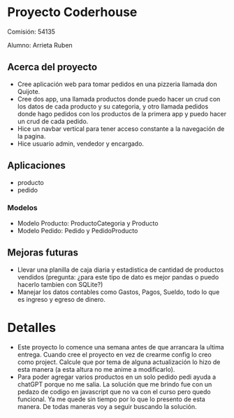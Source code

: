 # Proyecto Coderhouse

Comisión: 54135

Alumno: Arrieta Ruben

## Acerca del proyecto

- Cree aplicación web para tomar pedidos en una pizzeria llamada don Quijote.
- Cree dos app, una llamada productos donde puedo hacer un crud con los datos de cada producto y su categoria, y otro llamada pedidos donde hago pedidos con los productos de la primera app y puedo hacer un crud de cada pedido.
- Hice un navbar vertical para tener acceso constante a la navegación de la pagina. 
- Hice usuario admin, vendedor y encargado. 

## Aplicaciones

- producto
- pedido

### Modelos

- Modelo Producto: ProductoCategoria y Producto
- Modelo Pedido: Pedido y PedidoProducto

## Mejoras futuras

- Llevar una planilla de caja diaria y estadistica de cantidad de productos vendidos (pregunta: ¿para este tipo de dato es mejor pandas o puedo hacerlo tambien con SQLite?)
- Manejar los datos contables como Gastos, Pagos, Sueldo, todo lo que es ingreso y egreso de dinero.

# Detalles

- Este proyecto lo comence una semana antes de que arrancara la ultima entrega. Cuando cree el proyecto en vez de crearme config lo creo como project. Calcule que por tema de alguna actualización lo hizo de esta manera (a esta altura no me anime a modificarlo).
- Para poder agregar varios productos en un solo pedido pedi ayuda a chatGPT porque no me salia. La solución que me brindo fue con un pedazo de codigo en javascript que no va con el curso pero quedo funcional. Ya me quede sin tiempo por lo que lo presento de esta manera. De todas maneras voy a seguir buscando la solución.
